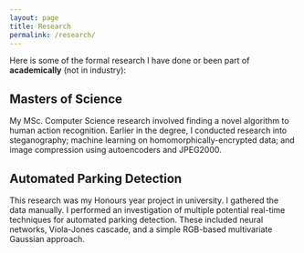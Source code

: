 ```yaml
---
layout: page
title: Research
permalink: /research/
---
```


Here is some of the formal research I have done or been part of **academically** (not in industry):

## Masters of Science

My MSc. Computer Science research involved finding a novel algorithm to human action recognition. Earlier in the degree, I conducted research into steganography; machine learning on homomorphically-encrypted data; and image compression using autoencoders and JPEG2000.

## Automated Parking Detection

This research was my Honours year project in university. I gathered the data manually. I performed an investigation of multiple potential real-time techniques for automated parking detection. These included neural networks, Viola-Jones cascade, and a simple RGB-based multivariate Gaussian approach.
